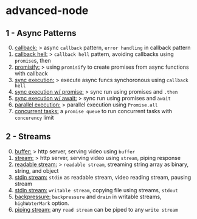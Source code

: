 # advanced-node

## 1 - Async Patterns

0. [callback:](https://github.com/urtuba/advanced-node/blob/master/1-async-paterns/0-callback.js) > async `callback` pattern, `error handling` in callback pattern
1. [callback hell:](https://github.com/urtuba/advanced-node/blob/master/1-async-paterns/1-callback-hell.js) > `callback hell` pattern, avoiding callbacks using `promise`s, then
2. [promisify:](https://github.com/urtuba/advanced-node/blob/master/1-async-paterns/2-promisify.js) > using `promisify` to create promises from async functions with callback
3. [sync execution:](https://github.com/urtuba/advanced-node/blob/master/1-async-paterns/3-sync-execution.js) > execute async funcs synchoronous using `callback hell`
4. [sync execution w/ promise:](https://github.com/urtuba/advanced-node/blob/master/1-async-paterns/4-sync-execution-promise.js) > sync run using promises and `.then`
5. [sync execution w/ await:](https://github.com/urtuba/advanced-node/blob/master/1-async-paterns/5-sync-execution-await.js) > sync run using promises and `await`
6. [parallel execution:](https://github.com/urtuba/advanced-node/blob/master/1-async-paterns/6-parallel-execution.js) > parallel execution using `Promise.all`
7. [concurrent tasks:](https://github.com/urtuba/advanced-node/blob/master/1-async-paterns/7-concurrent-tasks.js) a `promise queue` to run concurrent tasks with `concurency` limit

## 2 - Streams

0. [buffer:](https://github.com/urtuba/advanced-node/blob/master/2-streams/0-buffer.js) > http server, serving video using `buffer`
1. [stream:](https://github.com/urtuba/advanced-node/blob/master/2-streams/1-stream.js) > http server, serving video using `stream`, piping response
2. [readable stream:](https://github.com/urtuba/advanced-node/blob/master/2-streams/2-readable-stream.js) > `readable stream`, streaming string array as binary, string, and object
3. [stdin stream:](https://github.com/urtuba/advanced-node/blob/master/2-streams/3-readable-stream.js) `stdin` as readable stream, video reading stream, pausing stream
4. [stdin stream:](https://github.com/urtuba/advanced-node/blob/master/2-streams/4-writable-stream.js) `writable stream`, copying file using streams, `stdout`
5. [backpressure:](https://github.com/urtuba/advanced-node/blob/master/2-streams/5-backpressure.js) `backpressure` and `drain` in writable streams, `highWaterMark` option.
6. [piping stream:](https://github.com/urtuba/advanced-node/blob/master/2-streams/6-piping-streams.js) any `read stream` can be piped to any `write stream`
